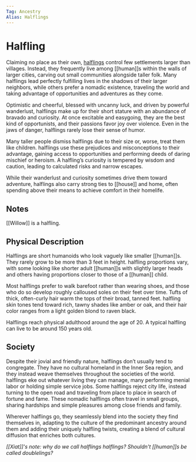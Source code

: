 ```yaml
---
Tag: Ancestry
Alias: Halflings
---
```

# Halfling
Claiming no place as their own, [halflings](https://2e.aonprd.com/Ancestries.aspx?ID=5) control few settlements larger than villages. Instead, they frequently live among [[human]]s within the walls of larger cities, carving out small communities alongside taller folk. Many halflings lead perfectly fulfilling lives in the shadows of their larger neighbors, while others prefer a nomadic existence, traveling the world and taking advantage of opportunities and adventures as they come.

Optimistic and cheerful, blessed with uncanny luck, and driven by powerful wanderlust, halflings make up for their short stature with an abundance of bravado and curiosity. At once excitable and easygoing, they are the best kind of opportunists, and their passions favor joy over violence. Even in the jaws of danger, halflings rarely lose their sense of humor.

Many taller people dismiss halflings due to their size or, worse, treat them like children. halflings use these prejudices and misconceptions to their advantage, gaining access to opportunities and performing deeds of daring mischief or heroism. A halfling’s curiosity is tempered by wisdom and caution, leading to calculated risks and narrow escapes.

While their wanderlust and curiosity sometimes drive them toward adventure, halflings also carry strong ties to [[house]] and home, often spending above their means to achieve comfort in their homelife.

## Notes
[[Willow]] is a halfling. 

## Physical Description
Halflings are short humanoids who look vaguely like smaller [[human]]s. They rarely grow to be more than 3 feet in height. halfling proportions vary, with some looking like shorter adult [[human]]s with slightly larger heads and others having proportions closer to those of a [[human]] child.  
  
Most halflings prefer to walk barefoot rather than wearing shoes, and those who do so develop roughly calloused soles on their feet over time. Tufts of thick, often-curly hair warm the tops of their broad, tanned feet. halfling skin tones tend toward rich, tawny shades like amber or oak, and their hair color ranges from a light golden blond to raven black.  
  
Halflings reach physical adulthood around the age of 20. A typical halfling can live to be around 150 years old.  

## Society
Despite their jovial and friendly nature, halflings don’t usually tend to congregate. They have no cultural homeland in the Inner Sea region, and they instead weave themselves throughout the societies of the world. halflings eke out whatever living they can manage, many performing menial labor or holding simple service jobs. Some halflings reject city life, instead turning to the open road and traveling from place to place in search of fortune and fame. These nomadic halflings often travel in small groups, sharing hardships and simple pleasures among close friends and family.  
  
Wherever halflings go, they seamlessly blend into the society they find themselves in, adapting to the culture of the predominant ancestry around them and adding their uniquely halfling twists, creating a blend of cultural diffusion that enriches both cultures.

*[[Xiat]]'s note: why do we call halflings halflings? Shouldn't [[human]]s be called doublelings?*